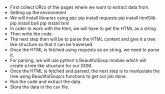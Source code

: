 * First collect URLs of the pages where we want to extract data from.
* Setting up the environment
* We will install libraries using pip:
  pip install requests
  pip install html5lib
  pip install bs4
  pip install lxml
* In order to work with the  html, we will have to get the HTML as a string.
* Then write the code.
* The next step then will be to parse the HTML content and give it a tree like structure so that it can be traversed.
* Once the HTML is fetched using requests as an string, we need to parse it.
* For parsing, we will use python's BeautifulSoup module which will create a tree like structure for our DOM.
* Once the HTML is fetched and parsed, the next step is to manipulate the tree using BeautifulSoup's functions to get our job done.
* Run the code and extract the data.
* Store the data in the csv file.